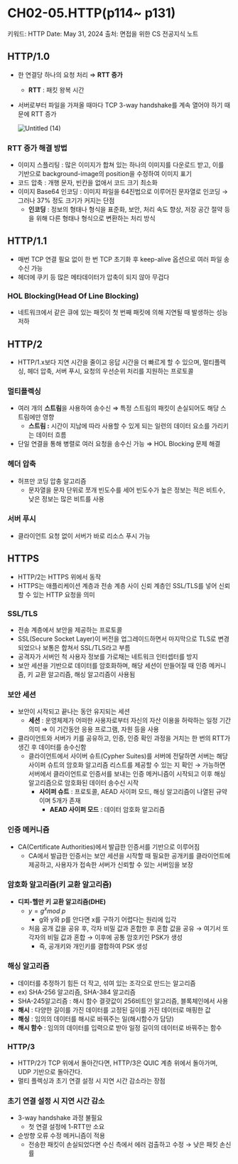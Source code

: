 # CH02-05.HTTP(p114~ p131)

키워드: HTTP
Date: May 31, 2024
출처: 면접을 위한 CS 전공지식 노트

## HTTP/1.0

- 한 연결당 하나의 요청 처리 ⇒ **RTT 증가**
    - **RTT** : 패킷 왕복 시간
- 서버로부터 파일을 가져올 때마다 TCP 3-way handshake를 계속 열어야 하기 때문에 RTT 증가
    
    ![Untitled (14)](https://github.com/hyejoojung719/CS-Study/assets/81564593/1c426de9-64ac-4274-bd14-c1c08237cdbd)
    

### RTT 증가 해결 방법

- 이미지 스플리팅 : 많은 이미지가 합쳐 있는 하나의 이미지를 다운로드 받고, 이를 기반으로 background-image의 position을 수정하여 이미지 표기
- 코드 압축 : 개행 문자, 빈칸을 없애서 코드 크기 최소화
- 이미지 Base64 인코딩 : 이미지 파일을 64진법으로 이루어진 문자열로 인코딩 → 그러나 37% 정도 크기가 커지는 단점
    - **인코딩** : 정보의 형태나 형식을 표준화, 보안, 처리 속도 향상, 저장 공간 절약 등을 위해 다른 형태나 형식으로 변환하는 처리 방식

## HTTP/1.1

- 매번 TCP 연결 필요 없이 한 번 TCP 초기화 후 keep-alive 옵션으로 여러 파일 송수신 가능
- 헤더에 쿠키 등 많은 메타데이터가 압축이 되지 않아 무겁다

### HOL Blocking(Head Of Line Blocking)

- 네트워크에서 같은 큐에 있는 패킷이 첫 번째 패킷에 의해 지연될 때 발생하는 성능 저하

## HTTP/2

- HTTP/1.x보다 지연 시간을 줄이고 응답 시간을  더 빠르게 할 수 있으며, 멀티플렉싱, 헤더 압축, 서버 푸시, 요청의 우선순위 처리를 지원하는 프로토콜

### 멀티플렉싱

- 여러 개의 **스트림**을 사용하여 송수신 ⇒ 특정 스트림의 패킷이 손실되어도 해당 스트림에만 영향
    - **스트림 :**  시간이 지남에 따라 사용할 수 있게 되는 일련의 데이터 요소를 가리키는 데이터 흐름
- 단일 연결을 통해 병렬로 여러 요청을 송수신 가능 ⇒ HOL Blocking 문제 해결

### 헤더 압축

- 허프만 코딩 압충 알고리즘
    - 문자열을 문자 단위로 쪼개 빈도수를 세어 빈도수가 높은 정보는 적은 비트수, 낮은 정보는 많은 비트를 사용

### 서버 푸시

- 클라이언트 요청 없이 서버가 바로 리소스 푸시 가능

## HTTPS

- HTTP/2는 HTTPS 위에서 동작
- HTTPS는 애플리케이션 계층과 전송  계층 사이 신뢰 계층인 SSL/TLS를 넣어 신뢰할 수 있는 HTTP 요청을 의미

### SSL/TLS

- 전송 계층에서 보안을 제공하는 프로토콜
- SSL(Secure Socket Layer)이 버전을 업그레이드하면서 마지막으로 TLS로 변경되었으나 보통은 합쳐서 SSL/TLS라고 부름
- 공격자가 서버인 척 사용자 정보를 가로채는 네트워크 인터셉터를 방지
- 보안 세션을 기반으로 데이터를 암호화하며, 해당 세션이 만들어질 때 인증 메커니즘, 키 교환 알고리즘, 해싱 알고리즘이 사용됨

### 보안 세션

- 보안이 시작되고 끝나는 동안 유지되는 세션
    - **세션** : 운영체제가 어떠한 사용자로부터 자신의 자산 이용을 허락하는 일정 기간 의미 ⇒ 이 기간동안 응용 프로그램, 자원 등을 사용
- 클라이언트와 서버가 키를 공유하고, 인증, 인증 확인 과정을 거치는 한 번의 RTT가 생긴 후 데이터를 송수신함
    - 클라이언트에서 사이버 슈트(Cypher Suites)를 서버에 전달하면 서버는 해당 사이퍼 슈트의 암호화 알고리즘 리스트를 제공할 수 있는 지 확인 → 가능하면 서버에서 클라이언트로 인증서를 보내는 인증 메커니즘이 시작되고 이후 해싱 알고리즘으로 암호화된 데이터 송수신 시작
        - **사이퍼 슈트** :  프로토콜, AEAD 사이퍼 모드, 해싱 알고리즘이 나열된 규약이며 5개가 존재
            - **AEAD 사이퍼 모드** : 데이터 암호화 알고리즘

### 인증 메커니즘

- CA(Certificate Authorities)에서 발급한 인증서를 기반으로 이루어짐
    - CA에서 발급한 인증서는 보안 세션을 시작할 때 필요한 공개키를 클라이언트에 제공하고, 사용자가 접속한 서버가 신뢰할 수 있는 서버임을 보장

### 암호화 알고리즘(키 교환 알고리즘)

- **디피-헬만 키 교환 알고리즘(DHE)**
    - $y = g^xmod\ p$
        - g와 y와 p를 안다면 x를 구하기 어렵다는 원리에 입각
    - 처음 공개 값을 공유 후, 각자 비밀 값과 혼합한 후 혼합 값을 공유 → 여기서 또 각자의 비밀 값과 혼합 → 이후에 공통 암호키인 PSK가 생성
        - 즉, 공개키와 개인키를 결합하여 PSK 생성

### 해싱 알고리즘

- 데이터를 추정하기 힘든 더 작고, 섞여 있는 조각으로 만드는 알고리즘
- ex) SHA-256 알고리즘, SHA-384 알고리즘
- SHA-245알고리즘 : 해시 함수 결괏값이 256비트인 알고리즘, 블록체인에서 사용
- **해시** : 다양한 길이를 가진 데이터를 고정된 길이를 가진 데이터로 매핑한 값
- **해싱** : 임의의 데이터를 해시로 바꿔주는 일(해시함수가 담당)
- **해시 함수** : 임의의 데이터를 입력으로 받아 일정 길이의 데이터로 바꿔주는 함수

### HTTP/3

- HTTP/2가 TCP 위에서 돌아간다면, HTTP/3은 QUIC 계층 위에서 돌아가며, UDP 기반으로 돌아간다.
- 멀티 플렉싱과 초기 연결 설정 시 지연 시간 감소라는 장점

### 초기 연결 설정 시 지연 시간 감소

- 3-way handshake 과정 불필요
    - 첫 연결 설정에 1-RTT만 소요
- 순방향 오류 수정 메커니즘이 적용
    - 전송한 패킷이 손실되었다면 수신 측에서 에러 검출하고 수정 → 낮은 패킷 손신률
